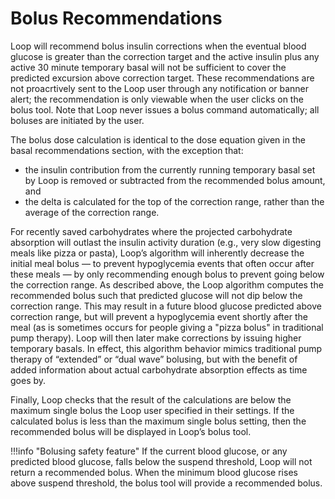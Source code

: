 # Bolus Recommendations

Loop will recommend bolus insulin corrections when the eventual blood glucose is greater than the correction target and the active insulin plus any active 30 minute temporary basal will not be sufficient to cover the predicted excursion above correction target. These recommendations are not proacrtively sent to the Loop user through any notification or banner alert; the recommendation is only viewable when the user clicks on the bolus tool. Note that Loop never issues a bolus command automatically; all boluses are initiated by the user. 

The bolus dose calculation is identical to the dose equation given in the basal recommendations section, with the exception that:

* the insulin contribution from the currently running temporary basal set by Loop is removed or subtracted from the recommended bolus amount, and  
* the delta is calculated for the top of the correction range, rather than the average of the correction range.

For recently saved carbohydrates where the projected carbohydrate absorption will outlast the insulin activity duration (e.g., very slow digesting meals like pizza or pasta), Loop’s algorithm will inherently decrease the initial meal bolus — to prevent hypoglycemia events that often occur after these meals — by only recommending enough bolus to prevent going below the correction range. As described above, the Loop algorithm computes the recommended bolus such that predicted glucose will not dip below the correction range. This may result in a future blood glucose predicted above correction range, but will prevent a hypoglycemia event shortly after the meal (as is sometimes occurs for people giving a "pizza bolus" in traditional pump therapy). Loop will then later make corrections by issuing higher temporary basals. In effect, this algorithm behavior mimics traditional pump therapy of “extended” or “dual wave” bolusing, but with the benefit of added information about actual carbohydrate absorption effects as time goes by.

Finally, Loop checks that the result of the calculations are below the maximum single bolus the Loop user specified in their settings. If the calculated bolus is less than the maximum single bolus setting, then the recommended bolus will be displayed in Loop’s bolus tool.

!!!info "Bolusing safety feature"
    If the current blood glucose, or any predicted blood glucose, falls below the suspend threshold, Loop will not return a recommended bolus. When the minimum blood glucose rises above suspend threshold, the bolus tool will provide a recommended bolus.
